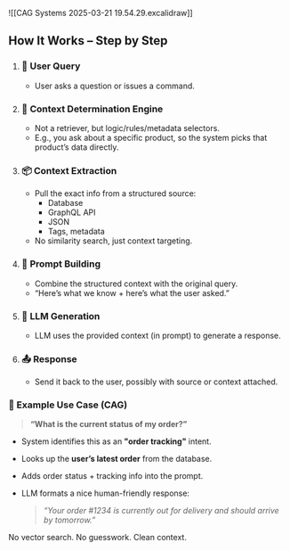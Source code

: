 ![[CAG Systems 2025-03-21 19.54.29.excalidraw]]
## How It Works – Step by Step

1. ### 🧠 User Query
    
    - User asks a question or issues a command.
    
2. ### 🧭 Context Determination Engine
    
    - Not a retriever, but logic/rules/metadata selectors.
    - E.g., you ask about a specific product, so the system picks that product’s data directly.
    
3. ### 📦 Context Extraction
    
    - Pull the exact info from a structured source:
        - Database
        - GraphQL API
        - JSON
        - Tags, metadata
    - No similarity search, just context targeting.
    
4. ### 📝 Prompt Building
    
    - Combine the structured context with the original query.
    - “Here’s what we know + here’s what the user asked.”
    
5. ### 💬 LLM Generation
    
    - LLM uses the provided context (in prompt) to generate a response.
    
6. ### 📤 Response
    
    - Send it back to the user, possibly with source or context attached.

### 🧠 Example Use Case (CAG)

> **“What is the current status of my order?”**

- System identifies this as an **"order tracking"** intent.
- Looks up the **user’s latest order** from the database.
- Adds order status + tracking info into the prompt.
- LLM formats a nice human-friendly response:
    
    > *“Your order #1234 is currently out for delivery and should arrive by tomorrow.”*
    

No vector search. No guesswork. Clean context.